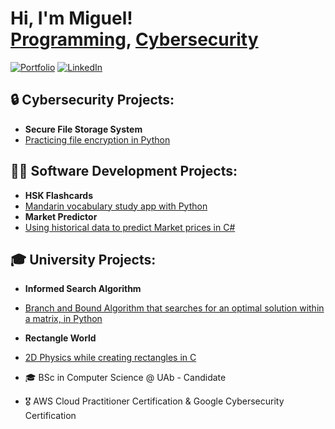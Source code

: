 <h1>Hi, I'm Miguel! <br/><a href="https://github.com/migueldiascoelho">Programming</a>, <a href="https://www.linkedin.com/in/migueldiascoelho/">Cybersecurity</a></h1>

[![Portfolio](https://img.shields.io/badge/Portfolio-4285F4?style=for-the-badge&logo=googlechrome&logoColor=white)](https://migueldiascoelho.github.io/portfolio)
[![LinkedIn](https://img.shields.io/badge/LinkedIn-0077B5?style=for-the-badge&logo=linkedin&logoColor=white)](https://www.linkedin.com/in/miguel-dias-coelho-b725562b0/)

<h2>🔒 Cybersecurity Projects:</h2>

  - <b>Secure File Storage System</b>
  - [Practicing file encryption in Python]([https://github.com/migueldiascoelho/](https://github.com/migueldiascoelho/SecureFolder))

<h2>👨‍💻 Software Development Projects:</h2>

  - <b>HSK Flashcards</b>
  - [Mandarin vocabulary study app with Python]([https://github.com/migueldiascoelho/](https://github.com/migueldiascoelho/HSKFlashcards))
  - <b>Market Predictor</b>
  - [Using historical data to predict Market prices in C#]([https://github.com/migueldiascoelho/](https://github.com/migueldiascoelho/MarketPredictor))

<h2>🎓 University Projects:</h2>

  - <b>Informed Search Algorithm</b>
  - [Branch and Bound Algorithm that searches for an optimal solution within a matrix, in Python]([https://github.com/migueldiascoelho/](https://github.com/migueldiascoelho/BranchAndBound))
  - <b>Rectangle World</b>
  - [2D Physics while creating rectangles in C]([https://github.com/migueldiascoelho/](https://github.com/migueldiascoelho/RectangleWorld))


 - 🎓 BSc in Computer Science @ UAb - Candidate
 - 🎖️ AWS Cloud Practitioner Certification & Google Cybersecurity Certification




